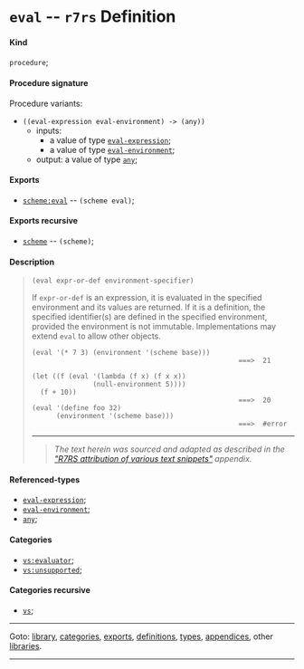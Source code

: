 

<a id='definition__r7rs__eval'></a>

# `eval` -- `r7rs` Definition


<a id='definition__r7rs__eval__kind'></a>

#### Kind

`procedure`;


<a id='definition__r7rs__eval__procedure-signature'></a>

#### Procedure signature

Procedure variants:
 * `((eval-expression eval-environment) -> (any))`
   * inputs:
     * a value of type [`eval-expression`](../../r7rs/types/eval-expression.md#type__r7rs__eval-expression);
     * a value of type [`eval-environment`](../../r7rs/types/eval-environment.md#type__r7rs__eval-environment);
   * output: a value of type [`any`](../../r7rs/types/any.md#type__r7rs__any);


<a id='definition__r7rs__eval__exports'></a>

#### Exports

 * [`scheme:eval`](../../r7rs/exports/scheme_3a_eval.md#export__r7rs__scheme_3a_eval) -- `(scheme eval)`;


<a id='definition__r7rs__eval__exports-recursive'></a>

#### Exports recursive

 * [`scheme`](../../r7rs/exports/scheme.md#export__r7rs__scheme) -- `(scheme)`;


<a id='definition__r7rs__eval__description'></a>

#### Description

> ````
> (eval expr-or-def environment-specifier)
> ````
> 
> 
> If `expr-or-def` is an expression, it is evaluated in the
> specified environment and its values are returned.
> If it is a definition, the specified identifier(s) are defined in the specified
> environment, provided the environment is not immutable.
> Implementations may extend `eval` to allow other objects.
> 
> ````
> (eval '(* 7 3) (environment '(scheme base)))
>                                                    ===>  21
> 
> (let ((f (eval '(lambda (f x) (f x x))
>                (null-environment 5))))
>   (f + 10))
>                                                    ===>  20
> (eval '(define foo 32)
>       (environment '(scheme base)))
>                                                    ===>  #error
> ````
> 
> 
> ----
> > *The text herein was sourced and adapted as described in the ["R7RS attribution of various text snippets"](../../r7rs/appendices/attribution.md#appendix__r7rs__attribution) appendix.*


<a id='definition__r7rs__eval__referenced-types'></a>

#### Referenced-types

 * [`eval-expression`](../../r7rs/types/eval-expression.md#type__r7rs__eval-expression);
 * [`eval-environment`](../../r7rs/types/eval-environment.md#type__r7rs__eval-environment);
 * [`any`](../../r7rs/types/any.md#type__r7rs__any);


<a id='definition__r7rs__eval__categories'></a>

#### Categories

 * [`vs:evaluator`](../../r7rs/categories/vs_3a_evaluator.md#category__r7rs__vs_3a_evaluator);
 * [`vs:unsupported`](../../r7rs/categories/vs_3a_unsupported.md#category__r7rs__vs_3a_unsupported);


<a id='definition__r7rs__eval__categories-recursive'></a>

#### Categories recursive

 * [`vs`](../../r7rs/categories/vs.md#category__r7rs__vs);

----

Goto: [library](../../r7rs/_index.md#library__r7rs), [categories](../../r7rs/categories/_index.md#toc__r7rs__categories), [exports](../../r7rs/exports/_index.md#toc__r7rs__exports), [definitions](../../r7rs/definitions/_index.md#toc__r7rs__definitions), [types](../../r7rs/types/_index.md#toc__r7rs__types), [appendices](../../r7rs/appendices/_index.md#toc__r7rs__appendices), other [libraries](../../_libraries.md#toc__libraries).

----

